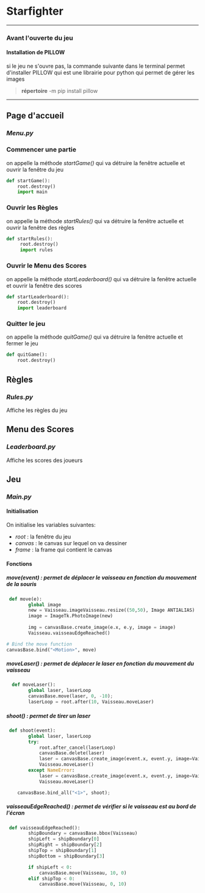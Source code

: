# Starfighter
---
### Avant l'ouverte du jeu
#### Installation de PILLOW
si le jeu ne s'ouvre pas,
la commande suivante dans le terminal permet d'installer PILLOW qui est une librairie pour python qui permet de gérer les images

> **répertoire** -m pip install pillow

---
## Page d'accueil
### *Menu.py*
    
### Commencer une partie
on appelle la méthode *startGame()* qui va détruire la fenêtre actuelle et ouvrir la fenêtre du jeu

```python
def startGame():
    root.destroy()
    import main
```

### Ouvrir les Règles
on appelle la méthode *startRules()* qui va détruire la fenêtre actuelle et ouvrir la fenêtre des règles
```python
def startRules():
     root.destroy()
     import rules
``` 
### Ouvrir le Menu des Scores
on appelle la méthode *startLeaderboard()* qui va détruire la fenêtre actuelle et ouvrir la fenêtre des scores
``` python
def startLeaderboard():
    root.destroy()
    import leaderboard
```       
### Quitter le jeu
on appelle la méthode *quitGame()* qui va détruire la fenêtre actuelle et fermer le jeu
```python
def quitGame():
    root.destroy()
```     	  
     	 
    
## Règles
### *Rules.py*
Affiche les règles du jeu

## Menu des Scores
### *Leaderboard.py*
Affiche les scores des joueurs

## Jeu
### *Main.py*
#### Initialisation
On initialise les variables suivantes:
- *root* : la fenêtre du jeu
- *canvas* : le canvas sur lequel on va dessiner
- *frame* : la frame qui contient le canvas
#### Fonctions
##### move(event) : permet de déplacer le vaisseau en fonction du mouvement de la souris
```python
 def move(e):
        global image
        new = Vaisseau.imageVaisseau.resize((50,50), Image ANTIALIAS)
        image = ImageTk.PhotoImage(new)
        
        img = canvasBase.create_image(e.x, e.y, image = image)
        Vaisseau.vaisseauEdgeReached()

# Bind the move function 
canvasBase.bind("<Motion>", move) 
```
##### moveLaser() : permet de déplacer le laser en fonction du mouvement du vaisseau
```python
  def moveLaser():
        global laser, laserLoop
        canvasBase.move(laser, 0, -10);
        laserLoop = root.after(10, Vaisseau.moveLaser)
```
##### shoot() : permet de tirer un laser
```python
 def shoot(event):
        global laser, laserLoop
        try:
            root.after_cancel(laserLoop)
            canvasBase.delete(laser)
            laser = canvasBase.create_image(event.x, event.y, image=Vaisseau.new_imgLaser);
            Vaisseau.moveLaser()
        except NameError:
            laser = canvasBase.create_image(event.x, event.y, image=Vaisseau.new_imgLaser);
            Vaisseau.moveLaser()

    canvasBase.bind_all("<1>", shoot);
```
##### vaisseauEdgeReached() : permet de vérifier si le vaisseau est au bord de l'écran
```python
 def vaisseauEdgeReached():
        shipBoundary = canvasBase.bbox(Vaisseau)
        shipLeft = shipBoundary[0]
        shipRight = shipBoundary[2]
        shipTop = shipBoundary[1]
        shipBottom = shipBoundary[3]

        if shipLeft < 0:
            canvasBase.move(Vaisseau, 10, 0)
        elif shipTop < 0:
            canvasBase.move(Vaisseau, 0, 10)
```	
